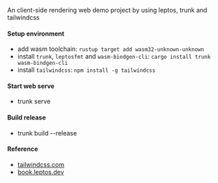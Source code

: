 An client-side rendering web demo project by using leptos, trunk and tailwindcss

#### Setup environment
- add wasm toolchain: `rustup target add wasm32-unknown-unknown`
- install `trunk`, `leptosfmt` and `wasm-bindgen-cli`: `cargo install trunk wasm-bindgen-cli`
- install `tailwindcss`: `npm install -g tailwindcss`

#### Start web serve
- trunk serve

#### Build release
- trunk build --release

#### Reference
- [tailwindcss.com](https://tailwindcss.com)
- [book.leptos.dev](https://book.leptos.dev)
